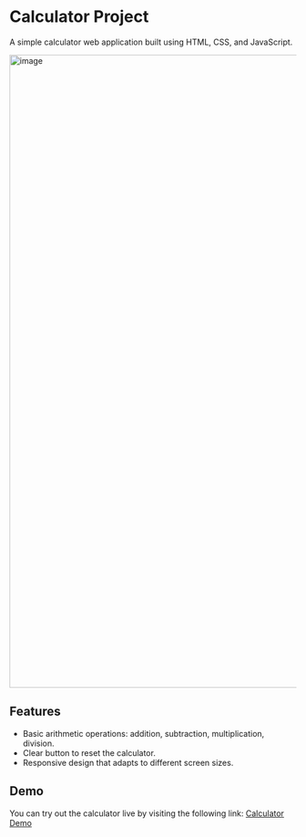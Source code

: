 # Calculator Project

A simple calculator web application built using HTML, CSS, and JavaScript.

<img width="1112" alt="image" src="https://github.com/shrutibist01/frontend/assets/142649773/eae62100-a587-4405-bfaa-7ebda15bf7b4">

## Features

- Basic arithmetic operations: addition, subtraction, multiplication, division.
- Clear button to reset the calculator.
- Responsive design that adapts to different screen sizes.

## Demo

You can try out the calculator live by visiting the following link: 
[Calculator Demo](https://shrutibist01.github.io/calculator--html-css-jss/calci.html)


